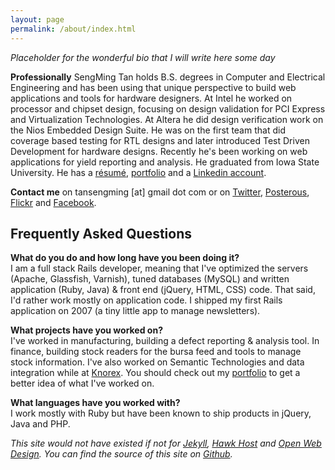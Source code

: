 ```yaml
---
layout: page
permalink: /about/index.html
---
```

*Placeholder for the wonderful bio that I will write here some day*

**Professionally**
SengMing Tan holds B.S. degrees in Computer and Electrical Engineering and has been using that unique perspective to build web applications and tools for hardware designers. At Intel he worked on processor and chipset design, focusing on design validation for PCI Express and Virtualization Technologies. At Altera he did design verification work on the Nios Embedded Design Suite. He was on the first team that did coverage based testing for RTL designs and later introduced Test Driven Development for hardware designs. Recently he's been working on web applications for yield reporting and analysis. He graduated from Iowa State University.
He has a [r&eacute;sum&eacute;][resume], [portfolio][portfolio] and a [Linkedin account][linkedin].

**Contact me**
on tansengming \[at\] gmail dot com or on [Twitter][twitter], [Posterous][post], [Flickr][f] and [Facebook][fb].

<h2 id='faq'>Frequently Asked Questions</h2>

**What do you do and how long have you been doing it?**  
I am a full stack Rails developer, meaning that I've optimized the servers (Apache, Glassfish, Varnish), tuned databases (MySQL) and written application (Ruby, Java) & front end (jQuery, HTML, CSS) code. That said, I'd rather work mostly on application code. I shipped my first Rails application on 2007 (a tiny little app to manage newsletters).

**What projects have you worked on?**  
I've worked in manufacturing, building a defect reporting & analysis tool. In finance, building stock readers for the bursa feed and tools to manage stock information. I've also worked on Semantic Technologies and data integration while at [Knorex][knorex]. You should check out my [portfolio][portfolio] to get a better idea of what I've worked on.

**What languages have you worked with?**  
I work mostly with Ruby but have been known to ship products in jQuery, Java and PHP.

_This site would not have existed if not for [Jekyll][jekyll], [Hawk Host][h] and [Open Web Design][owd]. You can find the source of this site on [Github][source]._

[twitter]: http://twitter.com/sengming
[post]: http://sengming.posterous.com
[f]: http://www.flickr.com/photos/tansengming/
[fb]: http://www.facebook.com/sengming
[jekyll]: http://wiki.github.com/mojombo/jekyll/
[h]: http://hawkhost.com
[owd]: http://www.openwebdesign.org
[source]: http://github.com/tansengming/As-Simple-As-Possible
[resume]: /resume/
[linkedin]: http://my.linkedin.com/in/tansengming
[portfolio]: /portfolio/
[knorex]: http://knorex.com